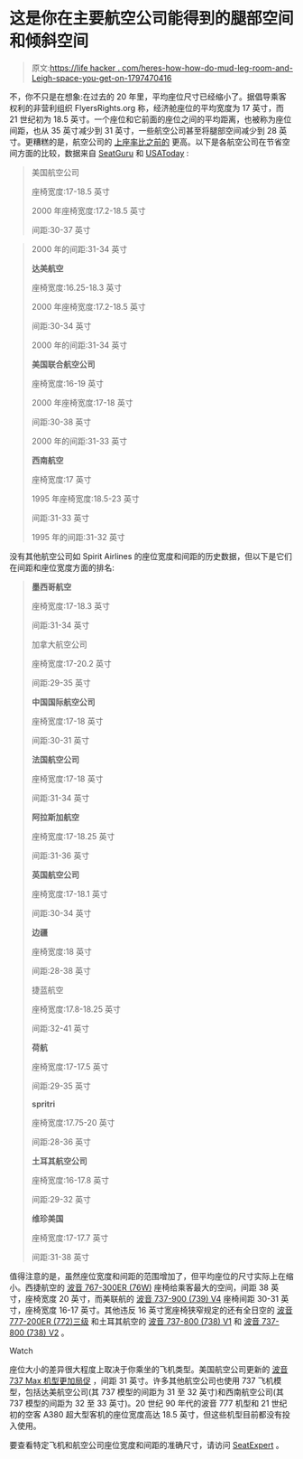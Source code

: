 # 这是你在主要航空公司能得到的腿部空间和倾斜空间

> 原文:[https://life hacker . com/heres-how-how-do-mud-leg-room-and-Leigh-space-you-get-on-1797470416](https://lifehacker.com/heres-how-much-leg-room-and-reclining-space-you-get-on-1797470416)

不，你不只是在想象:在过去的 20 年里，平均座位尺寸已经缩小了。据倡导乘客权利的非营利组织 FlyersRights.org 称，经济舱座位的平均宽度为 17 英寸，而 21 世纪初为 18.5 英寸。一个座位和它前面的座位之间的平均距离，也被称为座位间距，也从 35 英寸减少到 31 英寸，一些航空公司甚至将腿部空间减少到 28 英寸。更糟糕的是，航空公司的 [上座率比之前的](http://web.mit.edu/airlinedata/www/2013%2012%20Month%20Documents/Traffic%20and%20Capacity/System%20Total/Total%20System%20Load%20Factor.htm) 更高。以下是各航空公司在节省空间方面的比较，数据来自 [SeatGuru](https://www.seatguru.com/charts/shorthaul_economy.php) 和 [USAToday](https://www.usatoday.com/story/travel/columnist/mcgee/2014/09/24/airplane-reclining-seat-pitch-width/16105491/) :

> 美国航空公司
> 
> 座椅宽度:17-18.5 英寸
> 
> 2000 年座椅宽度:17.2-18.5 英寸
> 
> 间距:30-37 英寸

> 2000 年的间距:31-34 英寸
> 
> **达美航空**
> 
> 座椅宽度:16.25-18.3 英寸
> 
> 2000 年座椅宽度:17.2-18.5 英寸
> 
> 间距:30-34 英寸
> 
> 2000 年的间距:31-34 英寸
> 
> **美国联合航空公司**
> 
> 座椅宽度:16-19 英寸
> 
> 2000 年座椅宽度:17-18 英寸
> 
> 间距:30-38 英寸
> 
> 2000 年的间距:31-33 英寸
> 
> **西南航空**
> 
> 座椅宽度:17 英寸
> 
> 1995 年座椅宽度:18.5-23 英寸
> 
> 间距:31-33 英寸
> 
> 1995 年的间距:31-32 英寸

没有其他航空公司如 Spirit Airlines 的座位宽度和间距的历史数据，但以下是它们在间距和座位宽度方面的排名:

> **墨西哥航空**
> 
> 座椅宽度:17-18.3 英寸
> 
> 间距:31-34 英寸
> 
> 加拿大航空公司
> 
> 座椅宽度:17-20.2 英寸
> 
> 间距:29-35 英寸
> 
> **中国国际航空公司**
> 
> 座椅宽度:17-18 英寸
> 
> 间距:30-31 英寸
> 
> **法国航空公司**
> 
> 座椅宽度:17-18 英寸
> 
> 间距:31-34 英寸
> 
> **阿拉斯加航空**
> 
> 座椅宽度:17-18.25 英寸
> 
> 间距:31-36 英寸
> 
> **英国航空公司**
> 
> 座椅宽度:17-18.1 英寸
> 
> 间距:30-34 英寸
> 
> **边疆**
> 
> 座椅宽度:18 英寸
> 
> 间距:28-38 英寸
> 
> 捷蓝航空
> 
> 座椅宽度:17.8-18.25 英寸
> 
> 间距:32-41 英寸
> 
> **荷航**
> 
> 座椅宽度:17-17.5 英寸
> 
> 间距:29-35 英寸
> 
> **spritri**
> 
> 座椅宽度:17.75-20 英寸
> 
> 间距:28-36 英寸
> 
> **土耳其航空公司**
> 
> 座椅宽度:16-17.8 英寸
> 
> 间距:29-32 英寸
> 
> **维珍美国**
> 
> 座椅宽度:17-17.7 英寸
> 
> 间距:31-38 英寸

值得注意的是，虽然座位宽度和间距的范围增加了，但平均座位的尺寸实际上在缩小。西捷航空的 [波音 767-300ER (76W)](https://www.seatguru.com/airlines/Westjet/Westjet_Boeing_767-300ER.php) 座椅给乘客最大的空间，间距 38 英寸，座椅宽度 20 英寸，而美联航的 [波音 737-900 (739) V4](https://www.seatguru.com/airlines/United_Airlines/United_Airlines_Boeing_737-900_F.php) 座椅间距 30-31 英寸，座椅宽度 16-17 英寸。其他违反 16 英寸宽座椅狭窄规定的还有全日空的 [波音 777-200ER (772)三级](https://www.seatguru.com/airlines/ANA/ANA_Boeing_777-200ER_A.php) 和土耳其航空的 [波音 737-800 (738) V1](https://www.seatguru.com/airlines/Turkish_Airlines/Turkish_Airlines_Boeing_737-800_B.php) 和 [波音 737-800 (738) V2](https://www.seatguru.com/airlines/Turkish_Airlines/Turkish_Airlines_Boeing_737-800_A.php) 。

Watch

座位大小的差异很大程度上取决于你乘坐的飞机类型。美国航空公司更新的 [波音 737 Max 机型更加局促](https://www.nytimes.com/2017/05/03/travel/new-planes-american-airlines-will-add-seats-reduce-space.html) ，间距 31 英寸。许多其他航空公司也使用 737 飞机模型，包括达美航空公司(其 737 模型的间距为 31 至 32 英寸)和西南航空公司(其 737 模型的间距为 32 至 33 英寸)。20 世纪 90 年代的波音 777 机型和 21 世纪初的空客 A380 超大型客机的座位宽度高达 18.5 英寸，但这些机型目前都没有投入使用。

要查看特定飞机和航空公司座位宽度和间距的准确尺寸，请访问 [SeatExpert](http://seatexpert.com) 。